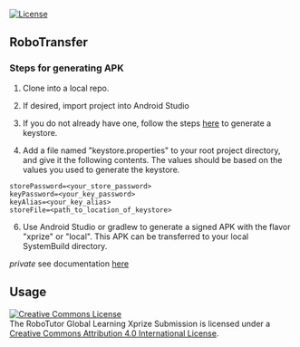 [![License](https://img.shields.io/badge/License-Apache%202.0-blue.svg)](https://opensource.org/licenses/Apache-2.0)

## RoboTransfer

### Steps for generating APK

1. Clone into a local repo.
2. If desired, import project into Android Studio

4. If you do not already have one, follow the steps [here](https://stackoverflow.com/questions/3997748/how-can-i-create-a-keystore) to generate a keystore.

5. Add a file named "keystore.properties" to your root project directory, and give it the following contents. The values should be based on the values you used to generate the keystore.
```
storePassword=<your_store_password>
keyPassword=<your_key_password>
keyAlias=<your_key_alias>
storeFile=<path_to_location_of_keystore>
```

6. Use Android Studio or gradlew to generate a signed APK with the flavor "xprize" or "local". This APK can be transferred to your local SystemBuild directory.



*private* see documentation [here](https://docs.google.com/document/d/1t3cLAXfo6T8Rw-G8SCvToC8Di2TR6O1z7mYXxCj71fc/edit#heading=h.2y6rwsquwh24)


## **Usage**

<a rel="license" href="http://creativecommons.org/licenses/by/4.0/"><img alt="Creative Commons License" style="border-width:0" src="https://i.creativecommons.org/l/by/4.0/88x31.png" /></a><br />The RoboTutor Global Learning Xprize Submission</span> is licensed under a <a rel="license" href="http://creativecommons.org/licenses/by/4.0/">Creative Commons Attribution 4.0 International License</a>.

